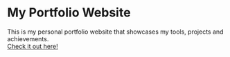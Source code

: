 # My Portfolio Website

This is my personal portfolio website that showcases my tools, projects and achievements. <br>
<a href="https://adithya-v-portfolio.netlify.app/"> Check it out here! </a>
